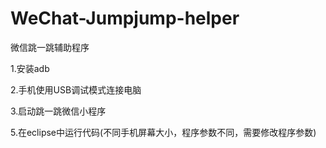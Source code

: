 # WeChat-Jumpjump-helper
微信跳一跳辅助程序


1.安装adb

2.手机使用USB调试模式连接电脑

3.启动跳一跳微信小程序

5.在eclipse中运行代码(不同手机屏幕大小，程序参数不同，需要修改程序参数)
